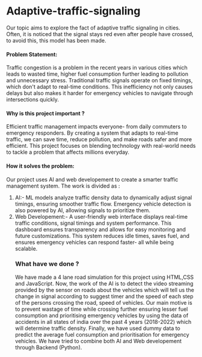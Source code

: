 # Adaptive-traffic-signaling
Our topic aims to explore the fact of adaptive traffic signaling in cities. Often, it is noticed that the signal stays red even after people have crossed, to avoid this, this model has been made.
#### Problem Statement:
Traffic congestion is a problem in the recent years in various cities which leads to wasted time, higher fuel consumption further leading to pollution and unnecessary stress. Traditional traffic signals operate on fixed timings, which don't adapt to real-time conditions. This inefficiency not only causes delays but also makes it harder for emergency vehicles to navigate through intersections quickly.
 #### Why is this project important ?
 Efficient traffic management impacts everyone- from daily commuters to emergency responders. By creating a system that adapts to real-time traffic, we can save time, reduce pollution, and make roads safer and more efficient. This project focuses on blending technology with real-world needs to tackle a problem that affects millions everyday.
#### How it solves the problem:
 Our project uses AI and web developement to create a smarter traffic management system. 
 The work is divided as :
 1. AI:- ML models analyze traffic density data to dynamically adjust signal timings, ensuring smoother traffic flow.  Emergency vehicle detection is also powered by AI, allowing signals to prioritize them.
 2. Web Developement:- A user-friendly web interface displays real-time traffic conditions, signal timings and system performance. This dashboard ensures transparency and allows for easy monitoring and future customizations. This system reduces idle times, saves fuel, and ensures emergency vehicles can respond faster- all while being scalable.
    ### What have we done ?
    We have made a 4 lane road simulation for this project using HTML,CSS and JavaScript. Now, the work of the AI is to detect the video streaming provided by the sensor on roads about the vehicles which will tell us the change in signal according to suggest timer and the speed of each step of the persons crossing the road, speed of vehicles. Our main motive is to prevent wastage of time while crossing further ensuring lesser fuel consumption and prioritising emergency vehicles by using the data of accidents in all states of india over the past 4 years (2018-2022) which will determine traffic density. Finally, we have used dummy data to predict the average fuel consumption and prioritisation for emergency vehicles. We have tried to combine both AI and Web developement through Backend (Python).
